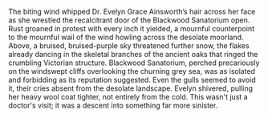 The biting wind whipped Dr. Evelyn Grace Ainsworth’s hair across her face as she wrestled the recalcitrant door of the Blackwood Sanatorium open.  Rust groaned in protest with every inch it yielded, a mournful counterpoint to the mournful wail of the wind howling across the desolate moorland.  Above, a bruised, bruised-purple sky threatened further snow, the flakes already dancing in the skeletal branches of the ancient oaks that ringed the crumbling Victorian structure.  Blackwood Sanatorium, perched precariously on the windswept cliffs overlooking the churning grey sea, was as isolated and forbidding as its reputation suggested. Even the gulls seemed to avoid it, their cries absent from the desolate landscape.  Evelyn shivered, pulling her heavy wool coat tighter, not entirely from the cold.  This wasn't just a doctor's visit; it was a descent into something far more sinister.
